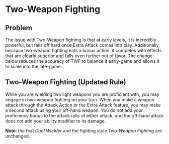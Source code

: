 # Two-Weapon Fighting

## Problem

The issue with Two-Weapon fighting is that at early levels, it is incredibly powerful, but falls off hard once Extra Attack comes into play.  Additionally, because two-weapon fighting eats a bonus action, it competes with effects that are clearly superior and falls even further out of favor.  The change below reduces the accuracy of TWF to balance it early-game and allows it to scale into the late-game.

## Two-Weapon Fighting (Updated Rule)

While you are wielding two light weapons you are proficient with, you may engage in two-weapon fighting on your turn.  When you make a weapon attack through the Attack Action or the Extra Attack feature, you may make a second attack using your off-hand weapon.  You do not add your proficiency bonus to the attack rolls of either attack, and the off-hand attack does not add your ability modifier to its damage.

**Note**: the feat _Dual Wielder_ and the fighting style _Two-Weapon Fighting_ are unchanged.
